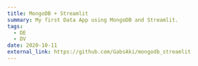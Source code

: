 ```yaml
---
title: MongoDB + Streamlit
summary: My first Data App using MongoDB and Streamlit.
tags:
  - DE
  - DV
date: 2020-10-11
external_link: https://github.com/GabsAki/mongodb_streamlit
---
```

